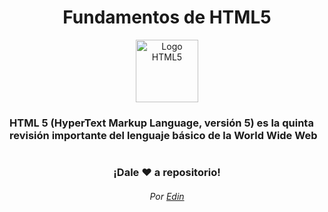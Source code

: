 <div align = "center">
    <h1>Fundamentos de HTML5</h1>
</div>

<div align = "center">
    <a href="https://www.w3schools.com/html/">
    <img  alt = "Logo HTML5" width = "100px" src = "https://upload.wikimedia.org/wikipedia/commons/thumb/6/61/HTML5_logo_and_wordmark.svg/250px-HTML5_logo_and_wordmark.svg.png" />
    </a>
</div>

### HTML 5 (HyperText Markup Language, versión 5) es la quinta revisión importante del lenguaje básico de la World Wide Web

#

<div align = "center">

<h3>¡Dale ❤️ a repositorio!</h3>

</div>

<div align = 'center'>
<h6>

Por [Edin](https://twitter.com/edinvd)

</h6>
</div>

